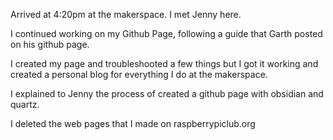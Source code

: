 Arrived at 4:20pm at the makerspace. I met Jenny here. 

I continued working on my Github Page, following a guide that Garth posted on his github page.

I created my page and troubleshooted a few things but I got it working and created a personal blog for everything I do at the makerspace.

I explained to Jenny the process of created a github page with obsidian and quartz.

I deleted the web pages that I made on raspberrypiclub.org